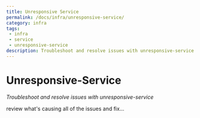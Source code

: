 ```yaml
---
title: Unresponsive Service
permalink: /docs/infra/unresponsive-service/
category: infra
tags: 
 - infra
 - service
 - unresponsive-service
description: Troubleshoot and resolve issues with unresponsive-service
---
```


# Unresponsive-Service  

_Troubleshoot and resolve issues with unresponsive-service_  

review what's causing all of the issues and fix...  

